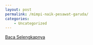 ```yaml
---
layout: post
permalink: /mimpi-naik-pesawat-garuda/
categories:
    - Uncategorized
---
```


[Baca Selengkapnya](/09)